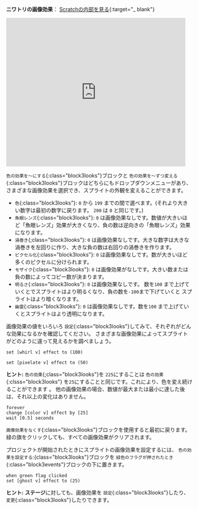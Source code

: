 **ニワトリの画像効果**： [Scratchの内部を見る](https://scratch.mit.edu/projects/435730522/editor){:target="_ blank"}

<div class="scratch-preview">
  <iframe allowtransparency="true" width="485" height="402" src="https://scratch.mit.edu/projects/embed/435730522/?autostart=false" frameborder="0"></iframe>
</div>

`色の効果を〜にする`{:class="block3looks"}ブロックと `色の効果を〜ずつ変える`{:class="block3looks"}ブロックはどちらにもドロップダウンメニューがあり、さまざまな画像効果を選択でき、スプライトの外観を変えることができます。

+ `色`{:class="block3looks"}: `0` から `199` までの間で選べます。(それより大きい数字は最初の数字に戻ります。 `200` は `0` と同じです。)
+ `魚眼レンズ`{:class="block3looks"}: `0` は画像効果なしです。数値が大きいほど「魚眼レンズ」効果が大きくなり、負の数は逆向きの「魚眼レンズ」効果になります。
+ `渦巻き`{;class="block3looks"}: `0` は画像効果なしです。大きな数字は大きな渦巻きを左回りに作り、大きな負の数は右回りの渦巻きを作ります。
+ `ピクセル化`{:class="block3looks"}: `0` は画像効果なしです。数が大きいほど多くのピクセルに分けられます。
+ `モザイク`{:class="block3looks"}: `0` は画像効果がなしです。大きい数または負の数によってコピー数が決まります。
+ `明るさ`{:class="block3looks"}: `0` は画像効果なしです。 数を`100` まで上げていくとでスプライトはより明るくなり、負の数を`-100`まで下げていくと スプライトはより暗くなります。
+ `幽霊`{:class="block3looks"}: `0` は画像効果なしです。数を`100` まで上げていくとスプライトはより透明になります。

画像効果の値をいろいろ `設定`{:class="block3looks"}してみて、それぞれがどんな効果になるかを確認してください。 さまざまな画像効果によってスプライトがどのように違って見えるかを調べましょう。

```blocks3
set [whirl v] effect to (100)

set [pixelate v] effect to (50)
```

**ヒント:** `色の効果`{;class="block3looks"}を `225`にすることは `色の効果`{:clsss="block3looks"} を`25`にすることと同じです。これにより、色を変え続けることができます 。 他の画像効果の場合、数値が最大または最小に達した後は、それ以上の変化はありません。

```blocks3
forever
change [color v] effect by [25]
wait [0.5] seconds
```

`画像効果をなくす`{:class="block3looks"}ブロックを使用すると最初に戻ります。 緑の旗をクリックしても、すべての画像効果がクリアされます。

プロジェクトが開始されたときにスプライトの画像効果を設定するには、 `色の効果を設定する`:{class="block3looks"}ブロックを `緑色のフラグが押されたとき`{:class="block3events"}ブロックの下に置きます。

```blocks3
when green flag clicked
set [ghost v] effect to (25)
```

**ヒント:** **ステージ**に対しても、画像効果を `設定`{:class="block3looks"}したり、 `変更`{:class="block3looks"}したりできます。
